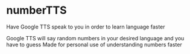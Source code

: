 # numberTTS
Have Google TTS speak to you in order to learn language faster

Google TTS will say random numbers in your desired language and you have to guess
Made for personal use of understanding numbers faster
